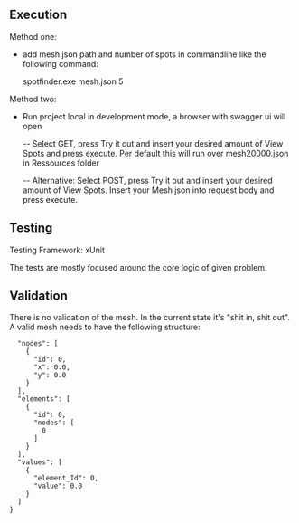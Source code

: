 ## Execution

Method one:
- add mesh.json path and number of spots in commandline like the following command:
		
    spotfinder.exe mesh.json 5

Method two:
- Run project local in development mode, a browser with swagger ui will open

  -- Select GET, press Try it out and insert your desired amount of View Spots and press execute. Per default this will run over mesh20000.json in Ressources folder
  
  -- Alternative: Select POST, press Try it out and insert your desired amount of View Spots. Insert your Mesh json into request body and press execute.


## Testing
Testing Framework: xUnit

The tests are mostly focused around the core logic of given problem.

## Validation
There is no validation of the mesh. In the current state it's "shit in, shit out".
A valid mesh needs to have the following structure:
```{
  "nodes": [
    {
      "id": 0,
      "x": 0.0,
      "y": 0.0
    }
  ],
  "elements": [
    {
      "id": 0,
      "nodes": [
        0
      ]
    }
  ],
  "values": [
    {
      "element_Id": 0,
      "value": 0.0
    }
  ]
}
```
